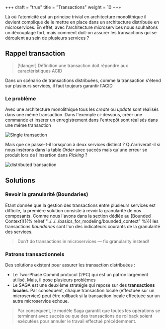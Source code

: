 +++
draft = "true"
title = "Transactions"
weight = 10
+++

Là où l'atomicité est un principe trivial en architecture monolithique il devient compliqué de le mettre en place dans un architecture distribuée en microservices. En effet, avec l'architecture microservices nous souhaitons un découplage fort, mais comment doit-on assurer les transactions qui se déroulent au sein de plusieurs services ?

## Rappel transaction
> [!danger] Définition
>  une transaction doit répondre aux caractéristiques ACID

Dans un scénario de transactions distribuées, comme la transaction s'étend sur plusieurs services, il faut toujours garantir l'ACID

### Le problème
Avec une architecture monolithique tous les *create* ou *update* sont réalisés dans une même transaction. Dans l'exemple ci-dessous, créer une commande et insérer un enregistrement dans l'entrepôt sont réalisés dans une même transaction

![Single transaction](../images/single_transaction.png?width=20pc)

Mais que ce passe-t-il lorsqu'on à deux services distinct ?  Qu'arriverait-il si nous insérons dans la table *Order* avec succès mais qu'une erreur se produit lors de l'insertion dans *Picking* ?

![distributed transaction](../images/distributed_transaction.png?width=20pc)

## Solutions
### Revoir la granularité (Boundaries)

Etant donnée que la gestion des transactions entre plusieurs services est difficile, la première solution consiste à revoir la granularité de nos composants. Comme nous l'avons dans la section dédiée au [Bounded Context]({{% relref "../../../basics_for_modeling/bounded_context" %}}) les transactions _boundaries_ sont l'un des indicateurs courants de la granularité des services.

> Don’t do transactions in microservices — fix granularity instead!

### Patrons transactionnels

Des solutions existent pour assurer les transaction distribuées :

- Le Two-Phase Commit protocol (2PC) qui est un patron largement utilisé. Mais, il pose plusieurs problèmes
- Le SAGA est une deuxième stratégie qui repose sur des **transactions locales**. Par conséquent, chaque transaction locale (effectuée sur un microservice) peut être rollback si la transaction locale effectuée sur un autre microservice echoue.

> Par conséquent, le modèle Saga garantit que toutes les opérations se terminent avec succès ou que des transactions de rollback soient exécutées pour annuler le travail effectué précédemment.
